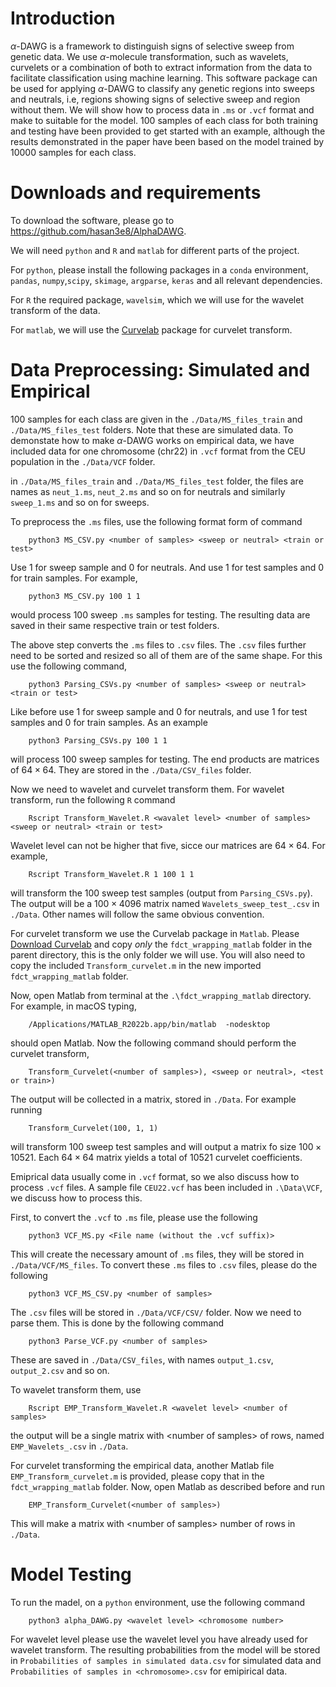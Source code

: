 Introduction
============

$\alpha$-DAWG is a framework to distinguish signs of selective sweep
from genetic data. We use $\alpha$-molecule transformation, such as
wavelets, curvelets or a combination of both to extract information from
the data to facilitate classification using machine learning. This
software package can be used for applying $\alpha$-DAWG to classify any
genetic regions into sweeps and neutrals, i.e, regions showing signs of
selective sweep and region without them. We will show how to process
data in `.ms` or `.vcf` format and make to suitable for the model. 100
samples of each class for both training and testing have been provided
to get started with an example, although the results demonstrated in the
paper have been based on the model trained by 10000 samples for each
class.

Downloads and requirements
==========================

To download the software, please go to https://github.com/hasan3e8/AlphaDAWG.

We will need `python` and `R` and `matlab` for different parts of the
project.

For `python`, please install the following packages in a `conda`
environment, `pandas`, `numpy`,`scipy`, `skimage`, `argparse`, `keras`
and all relevant dependencies.

For `R` the required package, `wavelsim`, which we will use for the
wavelet transform of the data.

For `matlab`, we will use the
[Curvelab](https://github.com/phcerdan/CurveLab) package for curvelet
transform.

Data Preprocessing: Simulated and Empirical
===========================================

100 samples for each class are given in the `./Data/MS_files_train` and
`./Data/MS_files_test` folders. Note that these are simulated data. To
demonstate how to make $\alpha$-DAWG works on empirical data, we have
included data for one chromosome (chr22) in `.vcf` format from the CEU
population in the `./Data/VCF` folder.

in `./Data/MS_files_train` and `./Data/MS_files_test` folder, the files
are names as `neut_1.ms`, `neut_2.ms` and so on for neutrals and
similarly `sweep_1.ms` and so on for sweeps.

To preprocess the `.ms` files, use the following format form of command

        python3 MS_CSV.py <number of samples> <sweep or neutral> <train or test>

Use 1 for sweep sample and 0 for neutrals. And use 1 for test samples
and 0 for train samples. For example,

        python3 MS_CSV.py 100 1 1

would process 100 sweep `.ms` samples for testing. The resulting data
are saved in their same respective train or test folders.

The above step converts the `.ms` files to `.csv` files. The `.csv`
files further need to be sorted and resized so all of them are of the
same shape. For this use the following command,

        python3 Parsing_CSVs.py <number of samples> <sweep or neutral> <train or test>

Like before use 1 for sweep sample and 0 for neutrals, and use 1 for
test samples and 0 for train samples. As an example

        python3 Parsing_CSVs.py 100 1 1

will process 100 sweep samples for testing. The end products are
matrices of $64\times 64$. They are stored in the `./Data/CSV_files`
folder.

Now we need to wavelet and curvelet transform them. For wavelet
transform, run the following `R` command

        Rscript Transform_Wavelet.R <wavalet level> <number of samples> <sweep or neutral> <train or test>

Wavelet level can not be higher that five, sicce our matrices are
$64\times 64$. For example,

        Rscript Transform_Wavelet.R 1 100 1 1

will transform the 100 sweep test samples (output from
`Parsing_CSVs.py`). The output will be a $100\times 4096$ matrix named
`Wavelets_sweep_test_.csv` in `./Data`. Other names will follow the same
obvious convention.

For curvelet transform we use the Curvelab package in `Matlab`. Please
[Download Curvelab](https://github.com/phcerdan/CurveLab) and copy
*only* the `fdct_wrapping_matlab` folder in the parent directory, this
is the only folder we will use. You will also need to copy the included
`Transform_curvelet.m` in the new imported `fdct_wrapping_matlab`
folder.

Now, open Matlab from terminal at the `.\fdct_wrapping_matlab`
directory. For example, in macOS typing,

        /Applications/MATLAB_R2022b.app/bin/matlab  -nodesktop

should open Matlab. Now the following command should perform the
curvelet transform,

        Transform_Curvelet(<number of samples>), <sweep or neutral>, <test or train>)

The output will be collected in a matrix, stored in `./Data`. For
example running

        Transform_Curvelet(100, 1, 1)

will transform 100 sweep test samples and will output a matrix fo size
$100\times 10521$. Each $64\times 64$ matrix yields a total of 10521
curvelet coefficients.

Emiprical data usually come in `.vcf` format, so we also discuss how to
process `.vcf` files. A sample file `CEU22.vcf` has been included in
`.\Data\VCF`, we discuss how to process this.

First, to convert the `.vcf` to `.ms` file, please use the following

        python3 VCF_MS.py <File name (without the .vcf suffix)>

This will create the necessary amount of `.ms` files, they will be
stored in `./Data/VCF/MS_files`. To convert these `.ms` files to `.csv`
files, please do the following

        python3 VCF_MS_CSV.py <number of samples>

The `.csv` files will be stored in `./Data/VCF/CSV/` folder. Now we need
to parse them. This is done by the following command

        python3 Parse_VCF.py <number of samples>

These are saved in `./Data/CSV_files`, with names `output_1.csv`,
`output_2.csv` and so on.

To wavelet transform them, use

        Rscript EMP_Transform_Wavelet.R <wavelet level> <number of samples>

the output will be a single matrix with \<number of samples\> of rows,
named `EMP_Wavelets_.csv` in `./Data`.

For curvelet transforming the empirical data, another Matlab file
`EMP_Transform_curvelet.m` is provided, please copy that in the
`fdct_wrapping_matlab` folder. Now, open Matlab as described before and
run

        EMP_Transform_Curvelet(<number of samples>)

This will make a matrix with \<number of samples\> number of rows in
`./Data`.

Model Testing
=============

To run the madel, on a `python` environment, use the following command

        python3 alpha_DAWG.py <wavelet level> <chromosome number>

For wavelet level please use the wavelet level you have already used for
wavelet transform. The resulting probabilities from the model will be
stored in `Probabilities of samples in simulated data.csv` for simulated
data and `Probabilities of samples in <chromosome>.csv` for emipirical
data.
